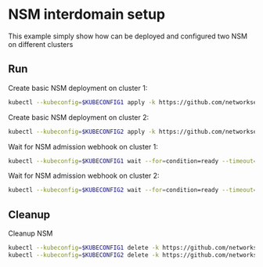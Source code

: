 # NSM interdomain setup


This example simply show how can be deployed and configured two NSM on different clusters

## Run

Create basic NSM deployment on cluster 1:

```bash
kubectl --kubeconfig=$KUBECONFIG1 apply -k https://github.com/networkservicemesh/deployments-k8s/examples/interdomain/nsm/cluster1?ref=cce92ef94c6d44e8539b6dd87f7c590feba47eb8
```

Create basic NSM deployment on cluster 2:

```bash
kubectl --kubeconfig=$KUBECONFIG2 apply -k https://github.com/networkservicemesh/deployments-k8s/examples/interdomain/nsm/cluster2?ref=cce92ef94c6d44e8539b6dd87f7c590feba47eb8
```

Wait for NSM admission webhook on cluster 1:

```bash
kubectl --kubeconfig=$KUBECONFIG1 wait --for=condition=ready --timeout=1m pod -n nsm-system -l app=admission-webhook-k8s
```

Wait for NSM admission webhook on cluster 2:

```bash
kubectl --kubeconfig=$KUBECONFIG2 wait --for=condition=ready --timeout=1m pod -n nsm-system -l app=admission-webhook-k8s
```

## Cleanup

Cleanup NSM
```bash
kubectl --kubeconfig=$KUBECONFIG1 delete -k https://github.com/networkservicemesh/deployments-k8s/examples/interdomain/nsm/cluster1?ref=cce92ef94c6d44e8539b6dd87f7c590feba47eb8
kubectl --kubeconfig=$KUBECONFIG2 delete -k https://github.com/networkservicemesh/deployments-k8s/examples/interdomain/nsm/cluster2?ref=cce92ef94c6d44e8539b6dd87f7c590feba47eb8
```
